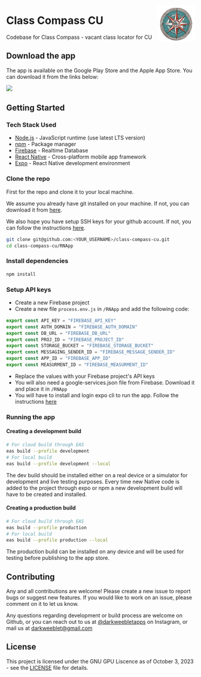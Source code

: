<a href="classcompass.github.io" target="_blank"><img src="RNAPP/assets/icon.png" width="100px" align="right"></a>

# Class Compass CU

Codebase for Class Compass - vacant class locator for CU


## Download the app

The app is available on the Google Play Store and the Apple App Store. You can download it from the links below:

  
<a href="https://play.google.com/store/apps/details?id=com.darkweeblet.classcompass" target="_blank"><img width="200px" src="https://play.google.com/intl/en_us/badges/static/images/badges/en_badge_web_generic.png"></a>

## Getting Started

### Tech Stack Used

* [Node.js](https://nodejs.org/en/) - JavaScript runtime (use latest LTS version)
* [npm](https://www.npmjs.com/) - Package manager
* [Firebase](https://firebase.google.com/) - Realtime Database 
* [React Native](https://reactnative.dev/) - Cross-platform mobile app framework
* [Expo](https://expo.io/) - React Native development environment

### Clone the repo

First for the repo and clone it to your local machine.

We assume you already have git installed on your machine. If not, you can download it from [here](https://git-scm.com/downloads).

We also hope you have setup SSH keys for your github account. If not, you can follow the instructions [here](https://docs.github.com/en/github/authenticating-to-github/connecting-to-github-with-ssh).


```bash
git clone git@github.com:<YOUR_USERNAME>/class-compass-cu.git
cd class-compass-cu/RNApp
```

### Install dependencies

```bash
npm install
```

### Setup API keys

* Create a new Firebase project
* Create a new file `process.env.js` in `/RNApp` and add the following code:

```javascript
export const API_KEY = "FIREBASE_API_KEY"
export const AUTH_DOMAIN = "FIREBASE_AUTH_DOMAIN"
export const DB_URL = "FIREBASE_DB_URL"
export const PROJ_ID = "FIREBASE_PROJECT_ID"
export const STORAGE_BUCKET = "FIREBASE_STORAGE_BUCKET"
export const MESSAGING_SENDER_ID = "FIREBASE_MESSAGE_SENDER_ID"
export const APP_ID = "FIREBASE_APP_ID"
export const MEASURMENT_ID = "FIREBASE_MEASURMENT_ID"
```

* Replace the values with your Firebase project's API keys
* You will also need a google-services.json file from Firebase. Download it and place it in `/RNApp`
* You will have to install and login expo cli to run the app. Follow the instructions [here](https://docs.expo.io/get-started/installation/)


### Running the app

#### Creating a development build

```bash
# For cloud build through EAS
eas build --profile development
# For local build
eas build --profile development --local
```

The dev build should be installed either on a real device or a simulator for development and live testing purposes.
Every time new Native code is added to the project through expo or npm a new development build will have to be created and installed.

#### Creating a production build

```bash
# For cloud build through EAS
eas build --profile production
# For local build
eas build --profile production --local
```

The production build can be installed on any device and will be used for testing before publishing to the app store.

## Contributing

Any and all contributions are welcome! Please create a new issue to report bugs or suggest new features. If you would like to work on an issue, please comment on it to let us know.

Any questions regarding development or build process are welcome on Github, or you can reach out to us at [@darkweebletapps](https://www.instagram.com/darkweebletapps/) on Instagram, or mail us at [darkweeblet@gmail.com](mailto:darkweeblet@gmail.com)

## License

This project is licensed under the GNU GPU Liscence as of October 3, 2023 - see the [LICENSE](/LICENSE) file for details.